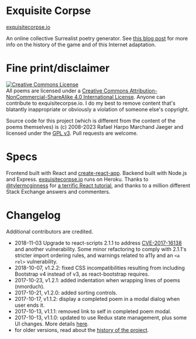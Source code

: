 # Exquisite Corpse
<a href="http://exquisitecorpse.io/" target="_blank">exquisitecorpse.io</a>

An online collective Surrealist poetry generator.  See <a href="http://www.harpojaeger.com/2017/05/10/exquisite-corpse">this blog post</a> for more info on the history of the game and of this Internet adaptation.

# Fine print/disclaimer
<a rel="license" href="http://creativecommons.org/licenses/by-nc-sa/4.0/"><img alt="Creative Commons License" style="border-width:0" src="https://i.creativecommons.org/l/by-nc-sa/4.0/80x15.png" /></a><br />All poems are licensed under a <a rel="license" href="http://creativecommons.org/licenses/by-nc-sa/4.0/">Creative Commons Attribution-NonCommercial-ShareAlike 4.0 International License</a>.  Anyone can contribute to exquisitecorpse.io.  I do my best to remove content that's blatantly inappropriate or obviously a violation of someone else's copyright.

Source code for this project (which is different from the content of the poems themselves) is (c) 2008-2023 Rafael Harpo Marchand Jaeger and licensed under the [GPL v3](https://www.gnu.org/licenses/gpl.txt). Pull requests are welcome.

# Specs
Frontend built with React and <a href="https://github.com/facebookincubator/create-react-app">create-react-app</a>.  Backend built with Node.js and Express.  <a href="http://exquisitecorpse.io">exquisitecorpse.io</a> runs on Heroku.  Thanks to <a href="https://github.com/tylermcginnis">@tylermcginness</a> for <a href="https://reacttraining.com/online/react-fundamentals">a terrific React tutorial</a>, and thanks to a million different Stack Exchange answers and commenters.

# Changelog
Additional contributors are credited.

- 2018-11-03 Upgrade to react-scripts 2.1.1 to address [CVE-2017-16138](https://nvd.nist.gov/vuln/detail/CVE-2017-16138) and another vulnerability. Some minor refactoring to comply with 2.1.1's stricter import ordering rules, and warnings related to a11y and an `<a rel>` vulnerability.
- 2018-10-07, v1.2.2: fixed CSS incompatibilities resulting from including Bootstrap v4 instead of v3, as react-bootstrap requires.
- 2017-10-23, v1.2.1: added indentation when wrapping lines of poems (nmorduch).
- 2017-10-21, v1.2.0: added sorting controls.
- 2017-10-17, v1.1.2: display a completed poem in a modal dialog when user ends it.
- 2017-10-13, v1.1.1: removed link to self in completed poem modal.
- 2017-10-13, v1.1.0: updated to use Redux state management, plus some UI changes. More details [here](http://www.harpojaeger.com/2017/10/13/exquisite-corpse-110).
- for older versions, read about the [history of the project](http://www.harpojaeger.com/2017/05/10/exquisite-corpse).
